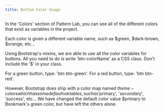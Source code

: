 ```yaml
---
title: Button Color Usage
---
```

In the 'Colors' section of Pattern Lab, you can see all of the different colors that exist as variables in the project.

Each color is given a different variable name, such as $green, $dark-brown, $orange, etc...

Using Bootstrap's mixins, we are able to use all the color variables for buttons. All you need to do is write 'btn-colorName' as a CSS class. Don't include the '$' in your class.

For a green button, type: 'btn btn-green'.
For a red button, type: 'btn btn-red'.

However, Bootstrap does ship with a color map named $theme-colors which has some default variables, such as '$primary', '$secondary', '$success', etc... We have changed the default color value $primary to Bookmark's green color, but have left the others alone. 